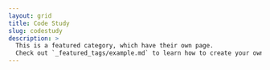 ```yaml
---
layout: grid
title: Code Study
slug: codestudy
description: >
  This is a featured category, which have their own page.
  Check out `_featured_tags/example.md` to learn how to create your own.
---
```


